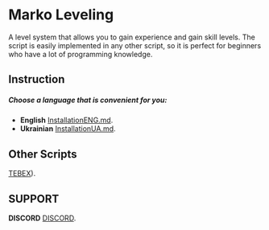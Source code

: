 # Marko Leveling

A level system that allows you to gain experience and gain skill levels.
The script is easily implemented in any other script, so it is perfect for beginners who have a lot of programming knowledge.

## Instruction
##### Choose a language that is convenient for you:
* **English** [InstallationENG.md](InstallationENG.md).
* **Ukrainian** [InstallationUA.md](InstallationUA.md).

## Other Scripts

  [TEBEX]([[InstallationUA.md](DISCORD)](https://marko-scripts.tebex.io/category/2612556))).

## SUPPORT
**DISCORD** [DISCORD]([InstallationUA.md](DISCORD)).
